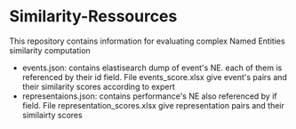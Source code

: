 # Similarity-Ressources
This repository contains information for evaluating complex Named Entities similarity computation

* events.json: contains elastisearch dump of event's NE.
 	each of them is referenced by their id field.
 	File events_score.xlsx give event's pairs and their similarity scores according to expert
 * representaions.json: contains performance's NE also referenced by if field.
 	File representation_scores.xlsx give representation pairs and their similairty scores
